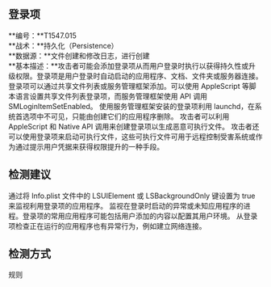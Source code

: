 ## 登录项  
**编号：**T1547.015  
**战术：**持久化（Persistence）  
**数据源：**文件创建和修改日志，进行创建  
**基本描述：**攻击者可能会添加登录项从而用户登录时执行以获得持久性或升级权限。登录项是用户登录时自动启动的应用程序、文档、文件夹或服务器连接。登录项可以通过共享文件列表或服务管理框架添加。可以使用 AppleScript 等脚本语言设置共享文件列表登录项，而服务管理框架使用 API 调用 SMLoginItemSetEnabled。
使用服务管理框架安装的登录项利用 launchd，在系统首选项中不可见，只能由创建它们的应用程序删除。
攻击者可以利用 AppleScript 和 Native API 调用来创建登录项以生成恶意可执行文件。
攻击者还可以使用登录项来启动可执行文件，这些可执行文件可用于远程控制受害系统或作为通过提示用户凭据来获得权限提升的一种手段。  
## 检测建议  
通过将 Info.plist 文件中的 LSUIElement 或 LSBackgroundOnly 键设置为 true 来监视利用登录项的应用程序。
监视在登录时启动的异常或未知应用程序的进程。登录项的常用应用程序可能包括用户添加的内容以配置其用户环境。
从登录项检查正在运行的应用程序也有异常行为，例如建立网络连接。  
## 检测方式  
规则